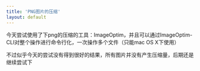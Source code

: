 ```yaml
---
title: 'PNG图片的压缩'
layout: default
---
```

今天尝试使用了下png的压缩的工具：ImageOptim，并且可以通过ImageOptim-CLI对整个操作进行命令行化，一次操作多个文件（只能mac OS X下使用）

不过似乎今天的尝试没有得到很好的结果，所有图片并没有产生压缩量，后期还是继续尝试下